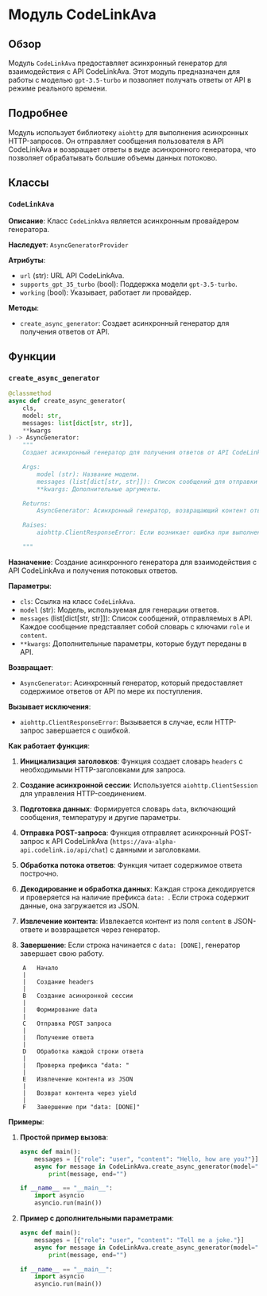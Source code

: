 # Модуль CodeLinkAva

## Обзор

Модуль `CodeLinkAva` предоставляет асинхронный генератор для взаимодействия с API CodeLinkAva. Этот модуль предназначен для работы с моделью `gpt-3.5-turbo` и позволяет получать ответы от API в режиме реального времени.

## Подробнее

Модуль использует библиотеку `aiohttp` для выполнения асинхронных HTTP-запросов. Он отправляет сообщения пользователя в API CodeLinkAva и возвращает ответы в виде асинхронного генератора, что позволяет обрабатывать большие объемы данных потоково.

## Классы

### `CodeLinkAva`

**Описание**: Класс `CodeLinkAva` является асинхронным провайдером генератора.

**Наследует**: `AsyncGeneratorProvider`

**Атрибуты**:
- `url` (str): URL API CodeLinkAva.
- `supports_gpt_35_turbo` (bool): Поддержка модели `gpt-3.5-turbo`.
- `working` (bool): Указывает, работает ли провайдер.

**Методы**:
- `create_async_generator`: Создает асинхронный генератор для получения ответов от API.

## Функции

### `create_async_generator`

```python
@classmethod
async def create_async_generator(
    cls,
    model: str,
    messages: list[dict[str, str]],
    **kwargs
) -> AsyncGenerator:
    """
    Создает асинхронный генератор для получения ответов от API CodeLinkAva.

    Args:
        model (str): Название модели.
        messages (list[dict[str, str]]): Список сообщений для отправки в API.
        **kwargs: Дополнительные аргументы.

    Returns:
        AsyncGenerator: Асинхронный генератор, возвращающий контент ответов от API.

    Raises:
        aiohttp.ClientResponseError: Если возникает ошибка при выполнении HTTP-запроса.

    """
```

**Назначение**: Создание асинхронного генератора для взаимодействия с API CodeLinkAva и получения потоковых ответов.

**Параметры**:
- `cls`: Ссылка на класс `CodeLinkAva`.
- `model` (str): Модель, используемая для генерации ответов.
- `messages` (list[dict[str, str]]): Список сообщений, отправляемых в API. Каждое сообщение представляет собой словарь с ключами `role` и `content`.
- `**kwargs`: Дополнительные параметры, которые будут переданы в API.

**Возвращает**:
- `AsyncGenerator`: Асинхронный генератор, который предоставляет содержимое ответов от API по мере их поступления.

**Вызывает исключения**:
- `aiohttp.ClientResponseError`: Вызывается в случае, если HTTP-запрос завершается с ошибкой.

**Как работает функция**:

1. **Инициализация заголовков**: Функция создает словарь `headers` с необходимыми HTTP-заголовками для запроса.

2. **Создание асинхронной сессии**: Используется `aiohttp.ClientSession` для управления HTTP-соединением.

3. **Подготовка данных**: Формируется словарь `data`, включающий сообщения, температуру и другие параметры.

4. **Отправка POST-запроса**: Функция отправляет асинхронный POST-запрос к API CodeLinkAva (`https://ava-alpha-api.codelink.io/api/chat`) с данными и заголовками.

5. **Обработка потока ответов**: Функция читает содержимое ответа построчно.

6. **Декодирование и обработка данных**: Каждая строка декодируется и проверяется на наличие префикса `data: `. Если строка содержит данные, она загружается из JSON.

7. **Извлечение контента**: Извлекается контент из поля `content` в JSON-ответе и возвращается через генератор.

8. **Завершение**: Если строка начинается с `data: [DONE]`, генератор завершает свою работу.

```
    A   Начало
    |
    |   Создание headers
    |
    B   Создание асинхронной сессии
    |
    |   Формирование data
    |
    C   Отправка POST запроса
    |
    |   Получение ответа
    |
    D   Обработка каждой строки ответа
    |
    |   Проверка префикса "data: "
    |
    E   Извлечение контента из JSON
    |
    |   Возврат контента через yield
    |
    F   Завершение при "data: [DONE]"
```

**Примеры**:

1. **Простой пример вызова**:
   ```python
   async def main():
       messages = [{"role": "user", "content": "Hello, how are you?"}]
       async for message in CodeLinkAva.create_async_generator(model="gpt-3.5-turbo", messages=messages):
           print(message, end="")

   if __name__ == "__main__":
       import asyncio
       asyncio.run(main())
   ```

2. **Пример с дополнительными параметрами**:
   ```python
   async def main():
       messages = [{"role": "user", "content": "Tell me a joke."}]
       async for message in CodeLinkAva.create_async_generator(model="gpt-3.5-turbo", messages=messages, temperature=0.8):
           print(message, end="")

   if __name__ == "__main__":
       import asyncio
       asyncio.run(main())